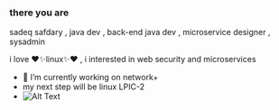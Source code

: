### there you are
sadeq safdary , java dev , back-end java dev , microservice designer , sysadmin

<!-- **sadeq220/sadeq220** is a ✨ _special_ ✨ repository because its `README.md` (this file) appears on your GitHub profile.

Here are some ideas to get you started:

- 🔭 I’m currently working on ...
- 🌱 I’m currently learning ...
- 👯 I’m looking to collaborate on ...
- 🤔 I’m looking for help with ...
- 💬 Ask me about ...
- 📫 How to reach me: ...
- 😄 Pronouns: ...
- ⚡ Fun fact: ...
-->
i love  :heart:✨linux✨:heart: , i interested in web security and microservices
- 🔭 I’m currently working on network+
- my next step will be linux LPIC-2
- ![Alt Text](https://media.giphy.com/media/8ju8TNTNzZ3Dq/source.gif)
